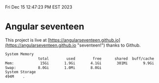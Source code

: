 Fri Dec 15 12:47:23 PM EST 2023

# Angular seventeen


This project is live at [https://angularseventeen.github.io](https://angularseventeen.github.io "seventeen!") thanks to Github.

```bash
System Memory
               total        used        free      shared  buff/cache   available
Mem:            15Gi       1.9Gi       4.1Gi       301Mi       9.9Gi        13Gi
Swap:          8.0Gi       1.0Mi       8.0Gi
System Storage
494M	.
```
```bash
